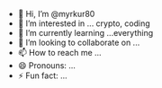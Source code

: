 - 👋 Hi, I’m @myrkur80
- 👀 I’m interested in ... crypto, coding
- 🌱 I’m currently learning ...everything
- 💞️ I’m looking to collaborate on ...
- 📫 How to reach me ...
- 😄 Pronouns: ...
- ⚡ Fun fact: ...

<!---
myrkur80/myrkur80 is a ✨ special ✨ repository because its `README.md` (this file) appears on your GitHub profile.
You can click the Preview link to take a look at your changes.
--->
